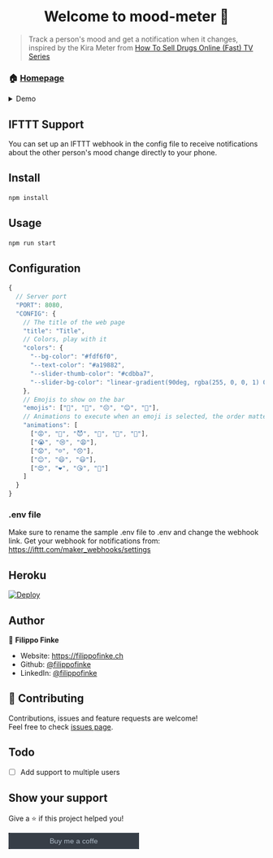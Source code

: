 <h1 align="center">Welcome to mood-meter 👋</h1>

> Track a person's mood and get a notification when it changes, inspired by the Kira Meter from [How To Sell Drugs Online (Fast) TV Series](<https://en.wikipedia.org/wiki/How_to_Sell_Drugs_Online_(Fast)>)

### 🏠 [Homepage](https://github.com/filippofinke/mood-meter#readme)

<details>
 <summary>Demo</summary>
 
 <p align="center">
   <img src="https://user-images.githubusercontent.com/37296364/161615396-3b5b1912-6f46-44cb-9520-973544bf49ab.gif" alt="Demo">
 </p>
</details>

## IFTTT Support

You can set up an IFTTT webhook in the config file to receive notifications about the other person's mood change directly to your phone.

## Install

```sh
npm install
```

## Usage

```sh
npm run start
```

## Configuration

```js
{
  // Server port
  "PORT": 8080,
  "CONFIG": {
    // The title of the web page
    "title": "Title",
    // Colors, play with it
    "colors": {
      "--bg-color": "#fdf6f0",
      "--text-color": "#a19882",
      "--slider-thumb-color": "#cdbba7",
      "--slider-bg-color": "linear-gradient(90deg, rgba(255, 0, 0, 1) 0%, rgba(227, 255, 0, 1) 50%, rgba(0, 255, 0, 1) 100%);"
    },
    // Emojis to show on the bar
    "emojis": ["🤬", "🥺", "😔", "😊", "🥰"],
    // Animations to execute when an emoji is selected, the order matters.
    "animations": [
      ["😡", "👿", "😈", "👺", "💢", "🤬"],
      ["😭", "😢", "😩"],
      ["😟", "☹️", "😞"],
      ["😊", "😄", "😃"],
      ["😍", "❤️", "😘", "💋"]
    ]
  }
}
```

### **.env file**
Make sure to rename the sample .env file to .env and change the webhook link.
Get your webhook for notifications from: https://ifttt.com/maker_webhooks/settings

## Heroku
[![Deploy](https://www.herokucdn.com/deploy/button.svg)](https://heroku.com/deploy?template=https://github.com/filippofinke/mood-meter&env[WEBHOOK]=https://www.example.org)

## Author

👤 **Filippo Finke**

- Website: https://filippofinke.ch
- Github: [@filippofinke](https://github.com/filippofinke)
- LinkedIn: [@filippofinke](https://linkedin.com/in/filippofinke)

## 🤝 Contributing

Contributions, issues and feature requests are welcome!<br />Feel free to check [issues page](https://github.com/filippofinke/mood-meter/issues).

## Todo

- [ ] Add support to multiple users

## Show your support

Give a ⭐️ if this project helped you!

<a href="https://www.buymeacoffee.com/filippofinke">
  <img src="https://github.com/filippofinke/filippofinke/raw/main/images/buymeacoffe.png" alt="Buy Me A McFlurry">
</a>
